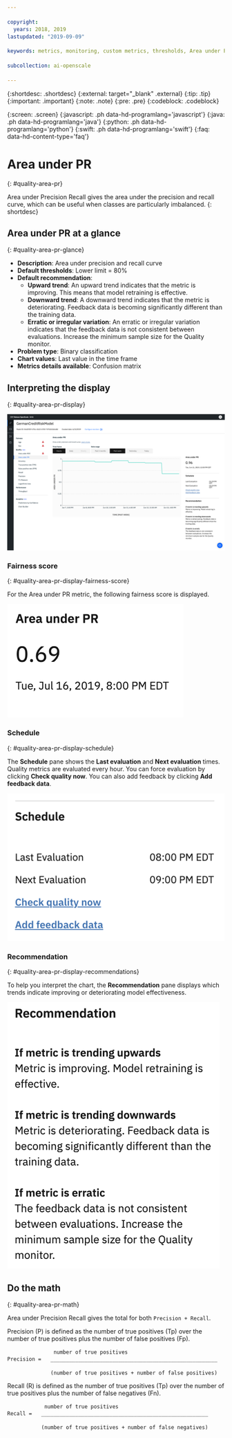 ```yaml
---

copyright:
  years: 2018, 2019
lastupdated: "2019-09-09"

keywords: metrics, monitoring, custom metrics, thresholds, Area under PR

subcollection: ai-openscale

---
```


{:shortdesc: .shortdesc}
{:external: target="_blank" .external}
{:tip: .tip}
{:important: .important}
{:note: .note}
{:pre: .pre}
{:codeblock: .codeblock}

{:screen: .screen}
{:javascript: .ph data-hd-programlang='javascript'}
{:java: .ph data-hd-programlang='java'}
{:python: .ph data-hd-programlang='python'}
{:swift: .ph data-hd-programlang='swift'}
{:faq: data-hd-content-type='faq'}

# Area under PR
{: #quality-area-pr}

Area under Precision Recall gives the area under the precision and recall curve, which can be useful when classes are particularly imbalanced.
{: shortdesc}

## Area under PR at a glance
{: #quality-area-pr-glance}

- **Description**: Area under precision and recall curve
- **Default thresholds**: Lower limit = 80%
- **Default recommendation**:
   - **Upward trend**: An upward trend indicates that the metric is improving. This means that model retraining is effective.
   - **Downward trend**: A downward trend indicates that the metric is deteriorating. Feedback data is becoming significantly different than the training data.
   - **Erratic or irregular variation**: An erratic or irregular variation indicates that the feedback data is not consistent between evaluations. Increase the minimum sample size for the Quality monitor.
- **Problem type**: Binary classification
- **Chart values**: Last value in the time frame
- **Metrics details available**: Confusion matrix

## Interpreting the display
{: #quality-area-pr-display}

![Area under PR is shown with metric trending downward](images/quality-area-under-pr.png)

### Fairness score
{: #quality-area-pr-display-fairness-score}

For the Area under PR metric, the following fairness score is displayed. 

![the Area under PR score percentage is displayed.](images/wos-quality-area-pr-score.png)

### Schedule
{: #quality-area-pr-display-schedule}

The **Schedule** pane shows the **Last evaluation** and **Next evaluation** times. Quality metrics are evaluated every hour. You can force evaluation by clicking **Check quality now**. You can also add feedback by clicking **Add feedback data**.

![the schedule pane is displayed, which shows the last evaluation time and the next evaluation time](images/wos-quality-schedule.png)


### Recommendation
{: #quality-area-pr-display-recommendations}

To help you interpret the chart, the **Recommendation** pane displays which trends indicate improving or deteriorating model effectiveness.

![the recommendation pane is displayed.](images/wos-quality-positive-recommendation.png)




## Do the math
{: #quality-area-pr-math}

Area under Precision Recall gives the total for both `Precision + Recall`.

Precision (P) is defined as the number of true positives (Tp) over the number of true positives plus the number of false positives (Fp).

```
               number of true positives
Precision =   ______________________________________________________

              (number of true positives + number of false positives)
```

Recall (R) is defined as the number of true positives (Tp) over the number of true positives plus the number of false negatives (Fn).

```
            number of true positives
Recall =   ______________________________________________________

           (number of true positives + number of false negatives)
```
